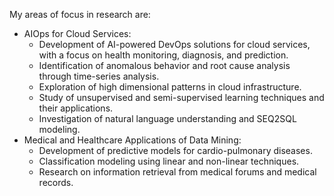 
My areas of focus in research are:

* AIOps for Cloud Services:
  - Development of AI-powered DevOps solutions for cloud services, with a focus on health monitoring, diagnosis, and prediction.
  - Identification of anomalous behavior and root cause analysis through time-series analysis.
  - Exploration of high dimensional patterns in cloud infrastructure.
  - Study of unsupervised and semi-supervised learning techniques and their applications.
  - Investigation of natural language understanding and SEQ2SQL modeling.
* Medical and Healthcare Applications of Data Mining:
  - Development of predictive models for cardio-pulmonary diseases.
  - Classification modeling using linear and non-linear techniques.
  - Research on information retrieval from medical forums and medical records.

